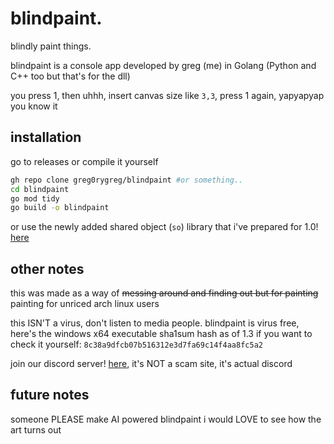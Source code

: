 # blindpaint.
blindly paint things.

blindpaint is a console app developed by greg (me) in Golang (Python and C++ too but that's for the dll)

you press 1, then uhhh, insert canvas size like `3,3`, press 1 again, yapyapyap you know it

## installation
go to releases or compile it yourself
```bash
gh repo clone greg0rygreg/blindpaint #or something..
cd blindpaint
go mod tidy
go build -o blindpaint
```
or use the newly added shared object (`so`) library that i've prepared for 1.0! [here](https://github.com/greg0rygreg/blindpaint/tree/main/dllsource "dllsource folder")


## other notes
this was made as a way of ~~messing around and finding out but for painting~~ painting for unriced arch linux users

this ISN'T a virus, don't listen to media people. blindpaint is virus free, here's the windows x64 executable sha1sum hash as of 1.3 if you want to check it yourself: `8c38a9dfcb07b516312e3d7fa69c14f4aa8fc5a2`

join our discord server! [here](https://discord.gg/c2KTVEgxBn), it's NOT a scam site, it's actual discord

## future notes
someone PLEASE make AI powered blindpaint i would LOVE to see how the art turns out
